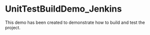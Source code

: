 # UnitTestBuildDemo_Jenkins
This demo has been created to demonstrate how to build and test the project.

